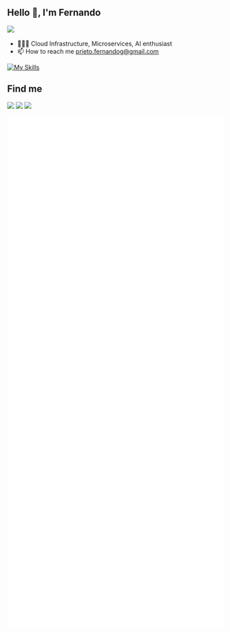 ## Hello 👋, I'm Fernando
![](https://komarev.com/ghpvc/?username=fernandogprieto&style=plastic)

- 🧑🏻‍💻 Cloud Infrastructure, Microservices, AI enthusiast 
- 📫 How to reach me [prieto.fernandog@gmail.com](mailto:prieto.fernandog@gmail.com)

[![My Skills](https://skillicons.dev/icons?i=aws,gcp,azure,windows,powershell,linux,bash,docker,kubernetes,prometheus,terraform,githubactions,gitlab,nginx,python,vscode,neovim,latex&perline=18)](https://skillicons.dev)

## Find me 
<p align="left">
  <a href="https://github.com/fernandogprieto" target="blank"><img src="https://skillicons.dev/icons?i=github" height=43 withd=43 /></a>
  <a href="https://linkedin.com/in/fernandogprieto" target="blank"><img src="https://skillicons.dev/icons?i=linkedin" height=43 withd=43 /></a>
  <a href="https://twitter.com/fernandogprieto" target="blank"><img src="https://skillicons.dev/icons?i=twitter" height=43 withd=43 /></a>
</p>

![](https://raw.githubusercontent.com/fernandogprieto/github-stats/master/generated/overview.svg#gh-dark-mode-only)
![](https://raw.githubusercontent.com/fernandogprieto/github-stats/master/generated/overview.svg#gh-light-mode-only)
![](https://raw.githubusercontent.com/fernandogprieto/github-stats/master/generated/languages.svg#gh-dark-mode-only)
![](https://raw.githubusercontent.com/fernandogprieto/github-stats/master/generated/languages.svg#gh-light-mode-only)
